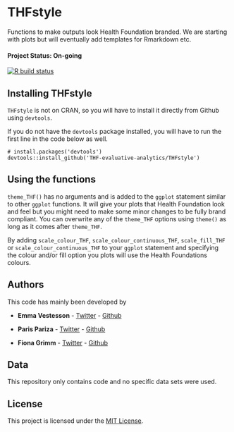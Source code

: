 

# THFstyle
Functions to make outputs look Health Foundation branded. We are starting with plots but will eventually add templates for Rmarkdown etc.

#### Project Status: On-going
  [![R build status](https://github.com/THF-evaluative-analytics/THFstyle/workflows/R-CMD-check/badge.svg)](https://github.com/THF-evaluative-analytics/THFstyle/actions)
## Installing THFstyle

`THFstyle` is not on CRAN, so you will have to install it directly from Github using `devtools`. 

If you do not have the `devtools` package installed, you will have to run the first line in the code below as well. 


```
# install.packages('devtools')
devtools::install_github('THF-evaluative-analytics/THFstyle')
```
## Using the functions

`theme_THF()` has no arguments and is added to the `ggplot` statement similar to other `ggplot` functions. It will give your plots that Health Foundation look and feel but you might need to make some minor changes to be fully brand compliant. You can overwrite any of the `theme_THF` options using `theme()` as long as it comes after `theme_THF`.

By adding `scale_colour_THF`, `scale_colour_continuous_THF`, `scale_fill_THF` or `scale_colour_continuous_THF` to your `ggplot` statement and specifying the colour and/or fill option you plots will use the Health Foundations colours.  

## Authors
This code has mainly been developed by

* **Emma Vestesson** - [Twitter](https://twitter.com/gummifot) - [Github](https://github.com/emmavestesson)

* **Paris Pariza** - [Twitter](https://twitter.com/ParizaParis) - [Github](https://github.com/Ppariz)
* **Fiona Grimm** - [Twitter](https://twitter.com/fiona_grimm) - [Github](https://github.com/fiona-grimm)
## Data
This repository only contains code and no specific data sets were used. 

## License
This project is licensed under the [MIT License](LICENSE.md).
